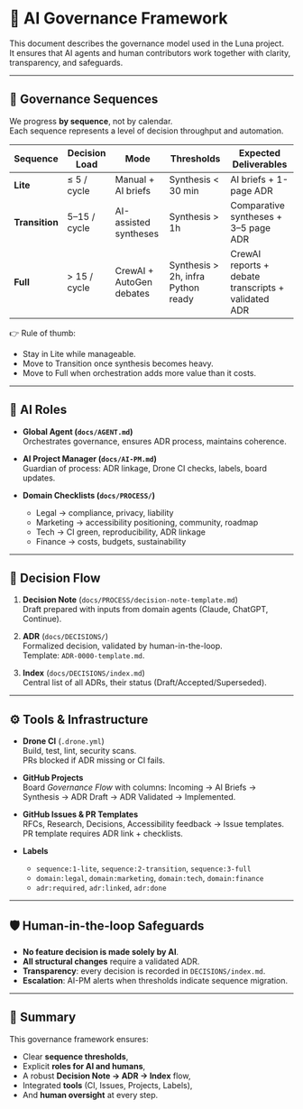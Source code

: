 # 🧭 AI Governance Framework

This document describes the governance model used in the Luna project.  
It ensures that AI agents and human contributors work together with clarity, transparency, and safeguards.

---

## 🔄 Governance Sequences

We progress **by sequence**, not by calendar.  
Each sequence represents a level of decision throughput and automation.

| Sequence   | Decision Load | Mode                  | Thresholds | Expected Deliverables |
|------------|---------------|-----------------------|------------|-----------------------|
| **Lite**   | ≤ 5 / cycle   | Manual + AI briefs    | Synthesis < 30 min | AI briefs + 1-page ADR |
| **Transition** | 5–15 / cycle | AI-assisted syntheses | Synthesis > 1h | Comparative syntheses + 3–5 page ADR |
| **Full**   | > 15 / cycle  | CrewAI + AutoGen debates | Synthesis > 2h, infra Python ready | CrewAI reports + debate transcripts + validated ADR |

👉 Rule of thumb:  
- Stay in Lite while manageable.  
- Move to Transition once synthesis becomes heavy.  
- Move to Full when orchestration adds more value than it costs.

---

## 🤖 AI Roles

- **Global Agent (`docs/AGENT.md`)**  
  Orchestrates governance, ensures ADR process, maintains coherence.

- **AI Project Manager (`docs/AI-PM.md`)**  
  Guardian of process: ADR linkage, Drone CI checks, labels, board updates.

- **Domain Checklists (`docs/PROCESS/`)**  
  - Legal → compliance, privacy, liability  
  - Marketing → accessibility positioning, community, roadmap  
  - Tech → CI green, reproducibility, ADR linkage  
  - Finance → costs, budgets, sustainability

---

## 📑 Decision Flow

1. **Decision Note** (`docs/PROCESS/decision-note-template.md`)  
   Draft prepared with inputs from domain agents (Claude, ChatGPT, Continue).  

2. **ADR** (`docs/DECISIONS/`)  
   Formalized decision, validated by human-in-the-loop.  
   Template: `ADR-0000-template.md`.

3. **Index** (`docs/DECISIONS/index.md`)  
   Central list of all ADRs, their status (Draft/Accepted/Superseded).

---

## ⚙️ Tools & Infrastructure

- **Drone CI** (`.drone.yml`)  
  Build, test, lint, security scans.  
  PRs blocked if ADR missing or CI fails.

- **GitHub Projects**  
  Board *Governance Flow* with columns: Incoming → AI Briefs → Synthesis → ADR Draft → ADR Validated → Implemented.

- **GitHub Issues & PR Templates**  
  RFCs, Research, Decisions, Accessibility feedback → Issue templates.  
  PR template requires ADR link + checklists.

- **Labels**  
  - `sequence:1-lite`, `sequence:2-transition`, `sequence:3-full`  
  - `domain:legal`, `domain:marketing`, `domain:tech`, `domain:finance`  
  - `adr:required`, `adr:linked`, `adr:done`

---

## 🛡️ Human-in-the-loop Safeguards

- **No feature decision is made solely by AI**.  
- **All structural changes** require a validated ADR.  
- **Transparency**: every decision is recorded in `DECISIONS/index.md`.  
- **Escalation**: AI-PM alerts when thresholds indicate sequence migration.

---

## 📌 Summary

This governance framework ensures:  
- Clear **sequence thresholds**,  
- Explicit **roles for AI and humans**,  
- A robust **Decision Note → ADR → Index** flow,  
- Integrated **tools** (CI, Issues, Projects, Labels),  
- And **human oversight** at every step.
